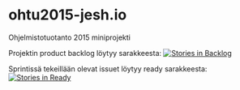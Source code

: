 # ohtu2015-jesh.io
Ohjelmistotuotanto 2015 miniprojekti

Projektin product backlog löytyy sarakkeesta:
[![Stories in Backlog](https://badge.waffle.io/Juzmach/ohtu2015-jesh.io.png?label=ready&title=Backlog)](https://waffle.io/Juzmach/ohtu2015-jesh.io)

Sprintissä tekeillään olevat issuet löytyy ready sarakkeesta:
[![Stories in Ready](https://badge.waffle.io/Juzmach/ohtu2015-jesh.io.png?label=ready&title=Ready)](https://waffle.io/Juzmach/ohtu2015-jesh.io)

